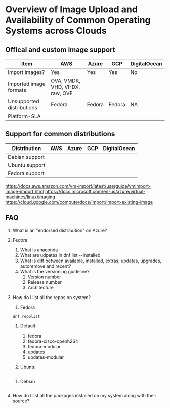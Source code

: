 # Overview of Image Upload and Availability of Common Operating Systems across Clouds

## Offical and custom image support

| Item                      | AWS                            | Azure  | GCP    | DigitalOcean |
| ------------------------- | ------------------------------ | ------ | ------ | ------------ |
| Import images?            | Yes                            | Yes    | Yes    | No           |
| Imported image formats    | OVA, VMDK, VHD, VHDX, raw, OVF |        |        |              |
| Unsupported distributions | Fedora                         | Fedora | Fedora | NA           |
| Platform-SLA              |                                |        |        |              |

## Support for common distributions

| Distribution   | AWS | Azure | GCP | DigitalOcean |
| -------------- | --- | ----- | --- | ------------ |
| Debian support |     |       |     |
| Ubuntu support |     |       |     |
| Fedora support |     |       |     |

https://docs.aws.amazon.com/vm-import/latest/userguide/vmimport-image-import.html
https://docs.microsoft.com/en-us/azure/virtual-machines/linux/imaging
https://cloud.google.com/compute/docs/import/import-existing-image

## FAQ

1. What is an "endorsed distribution" on Azure?
1. Fedora
   1. What is anaconda
   1. What are udpates in dnf list --installed
   1. What is diff between available, installed, extras, updates, upgrades, autoremove and recent?
   1. What is the versioning guideline?
      1. Version number
      1. Release number
      1. Architecture
1. How do I list all the repos on system?

   1. Fedora

   ```shell
   dnf repolist
   ```

   1. Default:

      1. fedora
      1. fedora-cisco-openh264
      1. fedora-modular
      1. updates
      1. updates-modular

   1. Ubuntu

   ```shell

   ```

   1. Debian

   ```shell

   ```

1. How do I list all the packages installed on my system along with their source?

